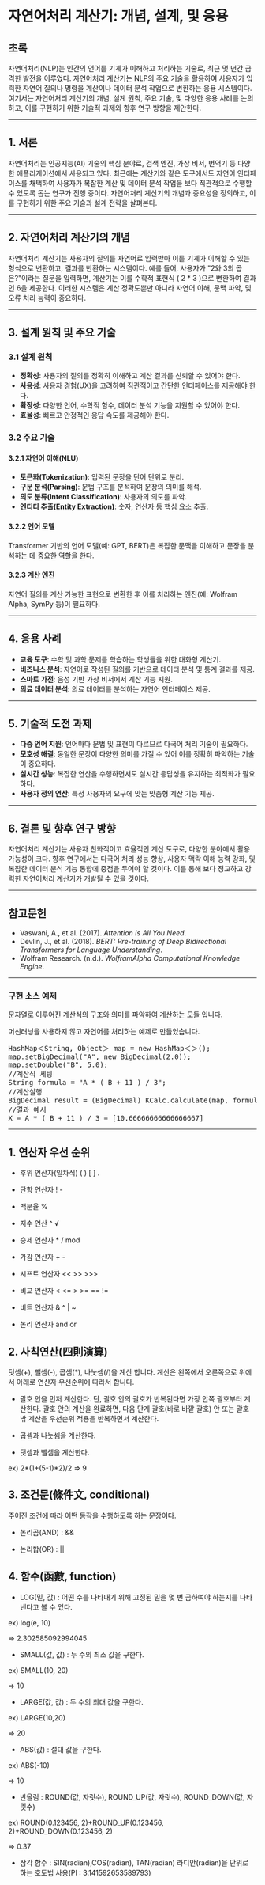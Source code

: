 # 자연어처리 계산기: 개념, 설계, 및 응용

## 초록
자연어처리(NLP)는 인간의 언어를 기계가 이해하고 처리하는 기술로, 최근 몇 년간 급격한 발전을 이루었다. 자연어처리 계산기는 NLP의 주요 기술을 활용하여 사용자가 입력한 자연어 질의나 명령을 계산이나 데이터 분석 작업으로 변환하는 응용 시스템이다. 여기서는 자연어처리 계산기의 개념, 설계 원칙, 주요 기술, 및 다양한 응용 사례를 논의하고, 이를 구현하기 위한 기술적 과제와 향후 연구 방향을 제안한다.

---

## 1. 서론
자연어처리는 인공지능(AI) 기술의 핵심 분야로, 검색 엔진, 가상 비서, 번역기 등 다양한 애플리케이션에서 사용되고 있다. 최근에는 계산기와 같은 도구에서도 자연어 인터페이스를 채택하여 사용자가 복잡한 계산 및 데이터 분석 작업을 보다 직관적으로 수행할 수 있도록 돕는 연구가 진행 중이다. 자연어처리 계산기의 개념과 중요성을 정의하고, 이를 구현하기 위한 주요 기술과 설계 전략을 살펴본다.

---

## 2. 자연어처리 계산기의 개념
자연어처리 계산기는 사용자의 질의를 자연어로 입력받아 이를 기계가 이해할 수 있는 형식으로 변환하고, 결과를 반환하는 시스템이다. 예를 들어, 사용자가 "2와 3의 곱은?"이라는 질문을 입력하면, 계산기는 이를 수학적 표현식 \( 2 * 3 \)으로 변환하여 결과인 6을 제공한다. 이러한 시스템은 계산 정확도뿐만 아니라 자연어 이해, 문맥 파악, 및 오류 처리 능력이 중요하다.

---

## 3. 설계 원칙 및 주요 기술
### 3.1 설계 원칙
- **정확성**: 사용자의 질의를 정확히 이해하고 계산 결과를 신뢰할 수 있어야 한다.
- **사용성**: 사용자 경험(UX)을 고려하여 직관적이고 간단한 인터페이스를 제공해야 한다.
- **확장성**: 다양한 언어, 수학적 함수, 데이터 분석 기능을 지원할 수 있어야 한다.
- **효율성**: 빠르고 안정적인 응답 속도를 제공해야 한다.

### 3.2 주요 기술
#### 3.2.1 자연어 이해(NLU)
- **토큰화(Tokenization)**: 입력된 문장을 단어 단위로 분리.
- **구문 분석(Parsing)**: 문법 구조를 분석하여 문장의 의미를 해석.
- **의도 분류(Intent Classification)**: 사용자의 의도를 파악.
- **엔티티 추출(Entity Extraction)**: 숫자, 연산자 등 핵심 요소 추출.

#### 3.2.2 언어 모델
Transformer 기반의 언어 모델(예: GPT, BERT)은 복잡한 문맥을 이해하고 문장을 분석하는 데 중요한 역할을 한다. 

#### 3.2.3 계산 엔진
자연어 질의를 계산 가능한 표현으로 변환한 후 이를 처리하는 엔진(예: Wolfram Alpha, SymPy 등)이 필요하다.

---

## 4. 응용 사례
- **교육 도구**: 수학 및 과학 문제를 학습하는 학생들을 위한 대화형 계산기.
- **비즈니스 분석**: 자연어로 작성된 질의를 기반으로 데이터 분석 및 통계 결과를 제공.
- **스마트 가전**: 음성 기반 가상 비서에서 계산 기능 지원.
- **의료 데이터 분석**: 의료 데이터를 분석하는 자연어 인터페이스 제공.

---

## 5. 기술적 도전 과제
- **다중 언어 지원**: 언어마다 문법 및 표현이 다르므로 다국어 처리 기술이 필요하다.
- **모호성 해결**: 동일한 문장이 다양한 의미를 가질 수 있어 이를 정확히 파악하는 기술이 중요하다.
- **실시간 성능**: 복잡한 연산을 수행하면서도 실시간 응답성을 유지하는 최적화가 필요하다.
- **사용자 정의 연산**: 특정 사용자의 요구에 맞는 맞춤형 계산 기능 제공.

---

## 6. 결론 및 향후 연구 방향
자연어처리 계산기는 사용자 친화적이고 효율적인 계산 도구로, 다양한 분야에서 활용 가능성이 크다. 향후 연구에서는 다국어 처리 성능 향상, 사용자 맥락 이해 능력 강화, 및 복잡한 데이터 분석 기능 통합에 중점을 두어야 할 것이다. 이를 통해 보다 정교하고 강력한 자연어처리 계산기가 개발될 수 있을 것이다.

---

## 참고문헌
- Vaswani, A., et al. (2017). *Attention Is All You Need*. 
- Devlin, J., et al. (2018). *BERT: Pre-training of Deep Bidirectional Transformers for Language Understanding*. 
- Wolfram Research. (n.d.). *WolframAlpha Computational Knowledge Engine*.

---

### 구현 소스 예제
문자열로 이루어진 계산식의 구조와 의미를 파악하여 계산하는 모듈 입니다.

머신러닝을 사용하지 않고 자연어를 처리하는 예제로 만들었습니다.

<pre>
HashMap＜String, Object＞ map = new HashMap＜＞();
map.setBigDecimal("A", new BigDecimal(2.0));
map.setDouble("B", 5.0);
//계산식 세팅   
String formula = "A * ( B + 11 ) / 3";
//계산실행
BigDecimal result = (BigDecimal) KCalc.calculate(map, formula);
//결과 예시
X = A * ( B + 11 ) / 3 = [10.66666666666666667] 
</pre>
***

## 1. 연산자 우선 순위

- 후위 연산자(일차식)    	( ) [ ] .

- 단항 연산자			! -

- 백분율				%

- 지수 연산			^ √

- 승제 연산자			* / mod

- 가감 연산자			+ -

- 시프트 연산자		        << >> >>>

- 비교 연산자			< <= > >= == !=

- 비트 연산자			& ^ | ~

- 논리 연산자			and or
  
## 2. 사칙연산(四則演算)

덧셈(+), 뺄셈(-), 곱셈(*), 나눗셈(/)을 계산 합니다. 계산은 왼쪽에서 오른쪽으로 위에서 아래로 연산자 우선순위에 따라서 합니다.

- 괄호 안을 먼저 계산한다. 단, 괄호 안의 괄호가 반복된다면 가장 안쪽 괄호부터 계산한다. 괄호 안의 계산을 완료하면, 다음 단계 괄호(바로 바깥 괄호) 안 또는 괄호 밖 계산을 우선순위 적용을 반복하면서 계산한다.

- 곱셈과 나눗셈을 계산한다.

- 덧셈과 뺄셈을 계산한다.

ex) 2*(1+(5-1)*2)/2
 => 9

## 3. 조건문(條件文, conditional)

 주어진 조건에 따라 어떤 동작을 수행하도록 하는 문장이다. 
 
- 논리곱(AND) : &&
  
- 논리합(OR) : ||

## 4. 함수(函數, function)
 
- LOG(밑, 값) : 어떤 수를 나타내기 위해 고정된 밑을 몇 번 곱하여야 하는지를 나타낸다고 볼 수 있다.

ex) log(e, 10)

=> 2.302585092994045

- SMALL(값, 값) : 두 수의 최소 값을 구한다.

ex) SMALL(10, 20)

=> 10

- LARGE(값, 값) : 두 수의 최대 값을 구한다.

ex) LARGE(10,20)

=> 20

- ABS(값) : 절대 값을 구한다.

ex) ABS(-10)

=> 10

- 반올림 : ROUND(값, 자릿수), ROUND_UP(값, 자릿수), ROUND_DOWN(값, 자릿수)

ex) ROUND(0.123456, 2)+ROUND_UP(0.123456, 2)+ROUND_DOWN(0.123456, 2)

=> 0.37

- 삼각 함수 : SIN(radian),COS(radian), TAN(radian)
  라디안(radian)을 단위로 하는 호도법 사용(PI : 3.141592653589793)
